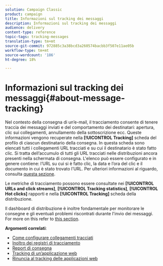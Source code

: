 ```yaml
---
solution: Campaign Classic
product: campaign
title: Informazioni sul tracking dei messaggi
description: Informazioni sul tracking dei messaggi
audience: delivery
content-type: reference
topic-tags: tracking-messages
translation-type: tm+mt
source-git-commit: 972885c3a38bcd3a260574bacbb3f507e11ae05b
workflow-type: tm+mt
source-wordcount: '186'
ht-degree: 18%

---
```



# Informazioni sul tracking dei messaggi{#about-message-tracking}

Nel contesto della consegna di un’e-mail, il tracciamento consente di tenere traccia dei messaggi inviati e del comportamento dei destinatari: apertura, clic sui collegamenti, annullamento della sottoscrizione ecc. Queste informazioni vengono recuperate nella **[!UICONTROL Tracking]** scheda del profilo di ciascun destinatario della consegna. In questa scheda sono elencati tutti i collegamenti URL tracciati e su cui il destinatario è stato fatto clic. Si tratta dell’accumulo di tutti gli URL tracciati nelle distribuzioni ancora presenti nella schermata di consegna. L&#39;elenco può essere configurato e in genere contiene: l’URL su cui si è fatto clic, la data e l’ora del clic e il documento in cui è stato trovato l’URL. Per ulteriori informazioni al riguardo, consulta [questa sezione](../../platform/using/editing-a-profile.md#tracking-tab).

Le metriche di tracciamento possono essere consultate nei **[!UICONTROL URLs and click streams]**, **[!UICONTROL Tracking statistics]**, **[!UICONTROL Hot clicks]** rapporti e nella **[!UICONTROL Tracking]** scheda della distribuzione.

Il dashboard di distribuzione è inoltre fondamentale per monitorare le consegne e gli eventuali problemi riscontrati durante l&#39;invio dei messaggi. For more on this refer to [this section](../../delivery/using/monitoring-a-delivery.md).

**Argomenti correlati**:

* [Come configurare collegamenti tracciati](../../delivery/using/how-to-configure-tracked-links.md)
* [Inoltro dei registri di tracciamento](../../production/using/tracking-logs-issues.md)
* [Report di consegna](../../reporting/using/delivery-reports.md)
* [Tracking di un’applicazione web](../../web/using/tracking-a-web-application.md)
* [Rinuncia al tracking delle applicazioni web](../../web/using/web-application-tracking-opt-out.md)

